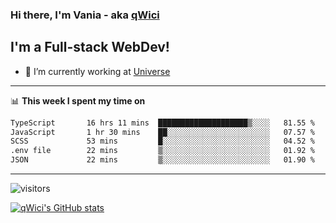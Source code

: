 ### Hi there, I'm Vania - aka [qWici][website]

## I'm a Full-stack WebDev!
- 🔭 I’m currently working at [Universe][universe]

---

📊 **This week I spent my time on**
<!--START_SECTION:waka-->

```txt
TypeScript       16 hrs 11 mins  ████████████████████▒░░░░   81.55 %
JavaScript       1 hr 30 mins    ██░░░░░░░░░░░░░░░░░░░░░░░   07.57 %
SCSS             53 mins         █░░░░░░░░░░░░░░░░░░░░░░░░   04.52 %
.env file        22 mins         ▒░░░░░░░░░░░░░░░░░░░░░░░░   01.92 %
JSON             22 mins         ▒░░░░░░░░░░░░░░░░░░░░░░░░   01.90 %
```

<!--END_SECTION:waka-->

---

![visitors](https://visitor-badge.glitch.me/badge?page_id=qWici)


[![qWici's GitHub stats](https://github-readme-stats.vercel.app/api?username=qWici)](https://github.com/qWici/github-readme-stats)

[website]: https://devkucher.com
[twitter]: https://twitter.com/KucherDev
[linkedin]: https://www.linkedin.com/in/ivankucher
[universe]: https://universeapps.limited
